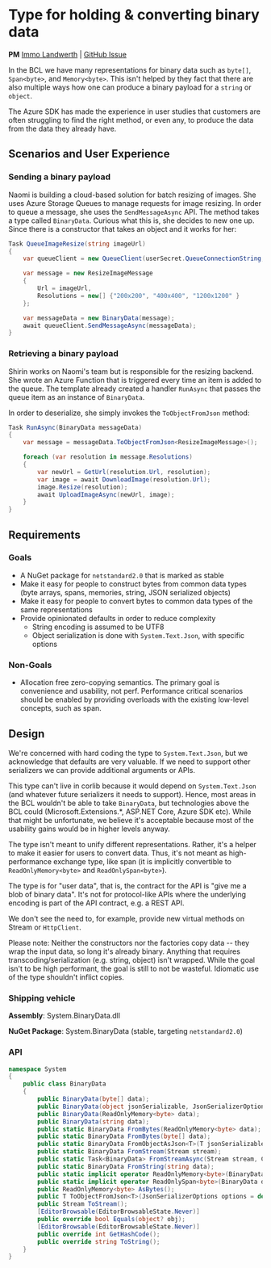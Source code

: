 # Type for holding & converting binary data

**PM** [Immo Landwerth](https://github.com/terrajobst) |
[GitHub Issue](https://github.com/dotnet/runtime/issues/41686)

In the BCL we have many representations for binary data such as `byte[]`,
`Span<byte>`, and `Memory<byte>`. This isn't helped by they fact that there are
also multiple ways how one can produce a binary payload for a `string` or
`object`.

The Azure SDK has made the experience in user studies that customers are often
struggling to find the right method, or even any, to produce the data from the
data they already have.

## Scenarios and User Experience

### Sending a binary payload

Naomi is building a cloud-based solution for batch resizing of images. She uses
Azure Storage Queues to manage requests for image resizing. In order to queue a
message, she uses the `SendMessageAsync` API. The method takes a type called
`BinaryData`. Curious what this is, she decides to new one up. Since there is a
constructor that takes an object and it works for her:

```C#
Task QueueImageResize(string imageUrl)
{
    var queueClient = new QueueClient(userSecret.QueueConnectionString, "resize-queue");

    var message = new ResizeImageMessage
    {
        Url = imageUrl,
        Resolutions = new[] {"200x200", "400x400", "1200x1200" }
    };

    var messageData = new BinaryData(message);
    await queueClient.SendMessageAsync(messageData);
}
```

### Retrieving a binary payload

Shirin works on Naomi's team but is responsible for the resizing backend. She
wrote an Azure Function that is triggered every time an item is added to the
queue. The template already created a handler `RunAsync` that passes the queue
item as an instance of `BinaryData`.

In order to deserialize, she simply invokes the `ToObjectFromJson` method:

```C#
Task RunAsync(BinaryData messageData)
{
    var message = messageData.ToObjectFromJson<ResizeImageMessage>();

    foreach (var resolution in message.Resolutions)
    {
        var newUrl = GetUrl(resolution.Url, resolution);
        var image = await DownloadImage(resolution.Url);
        image.Resize(resolution);
        await UploadImageAsync(newUrl, image);
    }
}
```

## Requirements

### Goals

* A NuGet package for `netstandard2.0` that is marked as stable
* Make it easy for people to construct bytes from common data types (byte
  arrays, spans, memories, string, JSON serialized objects)
* Make it easy for people to convert bytes to common data types of the same
  representations
* Provide opinionated defaults in order to reduce complexity
    - String encoding is assumed to be UTF8
    - Object serialization is done with `System.Text.Json`, with specific options

### Non-Goals

* Allocation free zero-copying semantics. The primary goal is convenience and
  usability, not perf. Performance critical scenarios should be enabled by
  providing overloads with the existing low-level concepts, such as span.

## Design

We're concerned with hard coding the type to `System.Text.Json`, but we
acknowledge that defaults are very valuable. If we need to support other
serializers we can provide additional arguments or APIs.

This type can't live in corlib because it would depend on `System.Text.Json`
(and whatever future serializers it needs to support). Hence, most areas in the
BCL wouldn't be able to take `BinaryData`, but technologies above the BCL could
(Microsoft.Extensions.*, ASP.NET Core, Azure SDK etc). While that might be
unfortunate, we believe it's acceptable because most of the usability gains
would be in higher levels anyway.

The type isn't meant to unify different representations. Rather, it's a helper
to make it easier for users to convert data. Thus, it's not meant as
high-performance exchange type, like span (it is implicitly convertible to
`ReadOnlyMemory<byte>` and `ReadOnlySpan<byte>`).

The type is for "user data", that is, the contract for the API is "give me a
blob of binary data". It's not for protocol-like APIs where the underlying
encoding is part of the API contract, e.g. a REST API.

We don't see the need to, for example, provide new virtual methods on Stream or
`HttpClient`.

Please note: Neither the constructors nor the factories copy data -- they wrap
the input data, so long it's already binary. Anything that requires
transcoding/serialization (e.g. string, object) isn't wrapped. While the goal
isn't to be high performant, the goal is still to not be wasteful. Idiomatic use
of the type shouldn't inflict copies.

### Shipping vehicle

**Assembly**: System.BinaryData.dll

**NuGet Package**: System.BinaryData (stable, targeting `netstandard2.0`)

### API

```C#
namespace System
{
    public class BinaryData
    {
        public BinaryData(byte[] data);
        public BinaryData(object jsonSerializable, JsonSerializerOptions options = default, Type? type = null);
        public BinaryData(ReadOnlyMemory<byte> data);
        public BinaryData(string data);
        public static BinaryData FromBytes(ReadOnlyMemory<byte> data);
        public static BinaryData FromBytes(byte[] data);
        public static BinaryData FromObjectAsJson<T>(T jsonSerializable, JsonSerializerOptions options = default, CancellationToken cancellationToken = default);
        public static BinaryData FromStream(Stream stream);
        public static Task<BinaryData> FromStreamAsync(Stream stream, CancellationToken cancellationToken = default);
        public static BinaryData FromString(string data);
        public static implicit operator ReadOnlyMemory<byte>(BinaryData data);
        public static implicit operator ReadOnlySpan<byte>(BinaryData data);
        public ReadOnlyMemory<byte> AsBytes();
        public T ToObjectFromJson<T>(JsonSerializerOptions options = default, CancellationToken cancellationToken = default);
        public Stream ToStream();
        [EditorBrowsable(EditorBrowsableState.Never)]
        public override bool Equals(object? obj);
        [EditorBrowsable(EditorBrowsableState.Never)]
        public override int GetHashCode();
        public override string ToString();
    }
}
```
